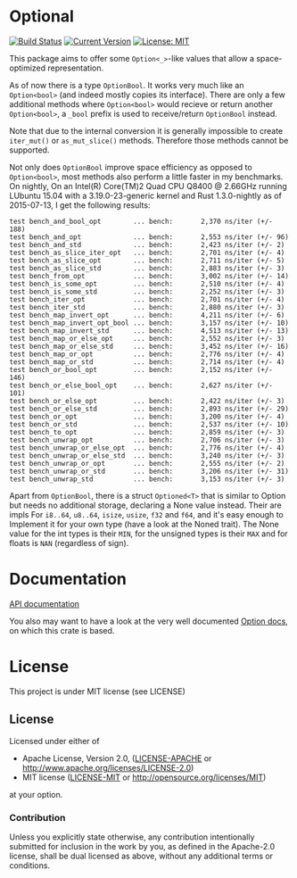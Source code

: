 # Optional

[![Build Status](https://travis-ci.org/llogiq/optional.svg)](https://travis-ci.org/llogiq/optional)
[![Current Version](http://meritbadge.herokuapp.com/optional)](https://crates.io/crates/optional)
[![License: MIT](https://img.shields.io/dub/l/vibe-d.svg)](LICENSE)

This package aims to offer some `Option<_>`-like values that allow a 
space-optimized representation.

As of now there is a type `OptionBool`. It works very much like an
`Option<bool>` (and indeed mostly copies its interface). There are only a few
additional methods where `Option<bool>` would recieve or return another 
`Option<bool>`, a `_bool` prefix is used to receive/return `OptionBool` 
instead.

Note that due to the internal conversion it is generally impossible to create
`iter_mut()` or `as_mut_slice()` methods. Therefore those methods cannot be
supported.

Not only does `OptionBool` improve space efficiency as opposed to 
`Option<bool>`, most methods also perform a little faster in my benchmarks. On 
nightly, On an Intel(R) Core(TM)2 Quad CPU Q8400 @ 
2.66GHz running LUbuntu 15.04 with a 3.19.0-23-generic kernel and Rust 
1.3.0-nightly as of 2015-07-13, I get the following results:

```
test bench_and_bool_opt        ... bench:       2,370 ns/iter (+/- 188)
test bench_and_opt             ... bench:       2,553 ns/iter (+/- 96)
test bench_and_std             ... bench:       2,423 ns/iter (+/- 2)
test bench_as_slice_iter_opt   ... bench:       2,701 ns/iter (+/- 4)
test bench_as_slice_opt        ... bench:       2,711 ns/iter (+/- 5)
test bench_as_slice_std        ... bench:       2,883 ns/iter (+/- 3)
test bench_from_opt            ... bench:       3,002 ns/iter (+/- 14)
test bench_is_some_opt         ... bench:       2,510 ns/iter (+/- 4)
test bench_is_some_std         ... bench:       2,252 ns/iter (+/- 3)
test bench_iter_opt            ... bench:       2,701 ns/iter (+/- 4)
test bench_iter_std            ... bench:       2,880 ns/iter (+/- 3)
test bench_map_invert_opt      ... bench:       4,211 ns/iter (+/- 6)
test bench_map_invert_opt_bool ... bench:       3,157 ns/iter (+/- 10)
test bench_map_invert_std      ... bench:       4,513 ns/iter (+/- 13)
test bench_map_or_else_opt     ... bench:       2,552 ns/iter (+/- 3)
test bench_map_or_else_std     ... bench:       3,452 ns/iter (+/- 16)
test bench_map_or_opt          ... bench:       2,776 ns/iter (+/- 4)
test bench_map_or_std          ... bench:       2,714 ns/iter (+/- 4)
test bench_or_bool_opt         ... bench:       2,152 ns/iter (+/- 146)
test bench_or_else_bool_opt    ... bench:       2,627 ns/iter (+/- 101)
test bench_or_else_opt         ... bench:       2,422 ns/iter (+/- 3)
test bench_or_else_std         ... bench:       2,893 ns/iter (+/- 29)
test bench_or_opt              ... bench:       3,200 ns/iter (+/- 4)
test bench_or_std              ... bench:       2,537 ns/iter (+/- 10)
test bench_to_opt              ... bench:       2,859 ns/iter (+/- 3)
test bench_unwrap_opt          ... bench:       2,706 ns/iter (+/- 3)
test bench_unwrap_or_else_opt  ... bench:       2,776 ns/iter (+/- 4)
test bench_unwrap_or_else_std  ... bench:       3,240 ns/iter (+/- 3)
test bench_unwrap_or_opt       ... bench:       2,555 ns/iter (+/- 2)
test bench_unwrap_or_std       ... bench:       3,206 ns/iter (+/- 31)
test bench_unwrap_std          ... bench:       3,153 ns/iter (+/- 3)
```

Apart from `OptionBool`, there is a struct `Optioned<T>` that is similar to 
Option but needs no additional storage, declaring a None value instead. Their 
are impls For `i8..64`, `u8..64`, `isize`, `usize`, `f32` and `f64`, and it's 
easy enough to Implement it for your own type (have a look at the Noned trait). 
The None value for the int types is their `MIN`, for the unsigned types is 
their `MAX` and for floats is `NAN` (regardless of sign).

# Documentation

[API documentation](http://llogiq.github.io/optional)

You also may want to have a look at the very well documented
[Option docs](http://doc.rust-lang.org/std/option/enum.Option.html), on which
this crate is based.

# License

This project is under MIT license (see LICENSE)

## License

Licensed under either of

 * Apache License, Version 2.0, ([LICENSE-APACHE](LICENSE-APACHE) or http://www.apache.org/licenses/LICENSE-2.0)
 * MIT license ([LICENSE-MIT](LICENSE-MIT) or http://opensource.org/licenses/MIT)

at your option.

### Contribution

Unless you explicitly state otherwise, any contribution intentionally
submitted for inclusion in the work by you, as defined in the Apache-2.0
license, shall be dual licensed as above, without any additional terms or
conditions.
